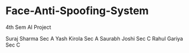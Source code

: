 # Face-Anti-Spoofing-System
4th Sem AI Project 

Suraj Sharma Sec A
Yash Kirola Sec A
Saurabh Joshi Sec C
Rahul Gariya Sec C